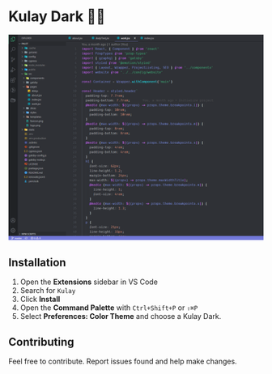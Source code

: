 # Kulay Dark 🦹‍♂️

![Screen Preview](React.png)

## Installation

1. Open the **Extensions** sidebar in VS Code
2. Search for `Kulay`
3. Click **Install**
4. Open the **Command Palette** with `Ctrl+Shift+P` or `⇧⌘P`
5. Select **Preferences: Color Theme** and choose a Kulay Dark.

## Contributing

Feel free to contribute. Report issues found and help make changes.